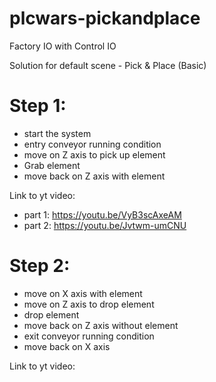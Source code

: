 # plcwars-pickandplace
Factory IO with Control IO

Solution for default scene - Pick & Place (Basic) 

# Step 1:
* start the system
* entry conveyor running condition
* move on Z axis to pick up element
* Grab element
* move back on Z axis with element

Link to yt video:
 * part 1: https://youtu.be/VyB3scAxeAM
 * part 2: https://youtu.be/Jvtwm-umCNU

# Step 2:
* move on X axis with element
* move on Z axis to drop element
* drop element
* move back on Z axis without element
* exit conveyor running condition
* move back on X axis

Link to yt video:
